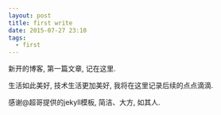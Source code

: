```yaml
---
layout: post
title: first write
date: 2015-07-27 23:10
tags:
  - first
---
```


新开的博客, 第一篇文章, 记在这里.

生活如此美好, 技术生活更加美好, 我将在这里记录后续的点点滴滴.

感谢@超哥提供的jekyll模板, 简洁、大方, 如其人.
